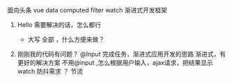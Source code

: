面向头条
vue data computed filter watch 
渐进式开发框架

1. Hello
   需要解决的话，怎么都行
   - 大写 全部 ，什么方便来做？

2. 刚刚我的代码有问题？
  @Input 完成任务，渐进式应用开发的思路
  渐进式，有更好的解决方案
  不用@input ,怎么根据用户输入，ajax请求，把结果显示
  watch 
  防抖需求 ？ 节流
